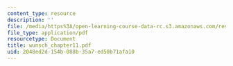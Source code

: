 ```yaml
---
content_type: resource
description: ''
file: /media/https%3A/open-learning-course-data-rc.s3.amazonaws.com/res-12-000-evolution-of-physical-oceanography-spring-2007/2048ed2d154b088b35a7ed50b71afa10_wunsch_chapter11.pdf
file_type: application/pdf
resourcetype: Document
title: wunsch_chapter11.pdf
uid: 2048ed2d-154b-088b-35a7-ed50b71afa10
---
```

